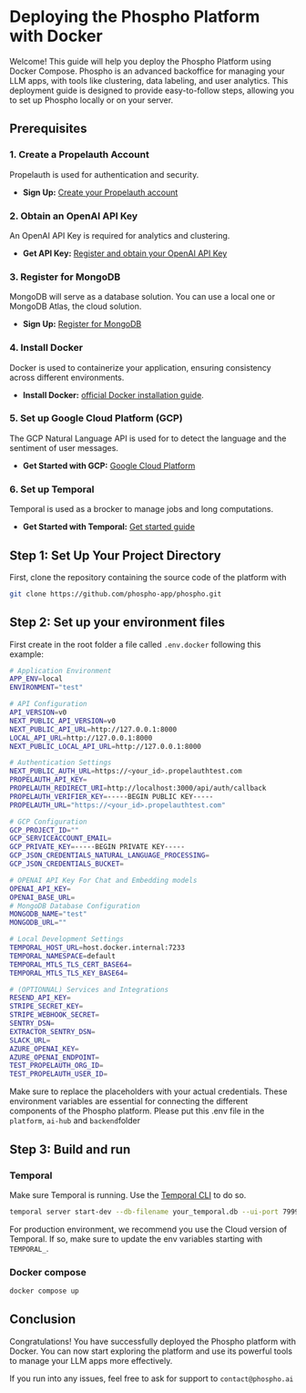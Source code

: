 # Deploying the Phospho Platform with Docker

Welcome! This guide will help you deploy the Phospho Platform using Docker Compose. Phospho is an advanced backoffice for managing your LLM apps, with tools like clustering, data labeling, and user analytics. This deployment guide is designed to provide easy-to-follow steps, allowing you to set up Phospho locally or on your server.

## Prerequisites

### 1. **Create a Propelauth Account**

Propelauth is used for authentication and security.

- **Sign Up:** [Create your Propelauth account](https://propelauth.com/signup)

### 2. **Obtain an OpenAI API Key**

An OpenAI API Key is required for analytics and clustering.

- **Get API Key:** [Register and obtain your OpenAI API Key](https://platform.openai.com/account/api-keys)

### 3. **Register for MongoDB**

MongoDB will serve as a database solution. You can use a local one or MongoDB Atlas, the cloud solution.

- **Sign Up:** [Register for MongoDB](https://www.mongodb.com/try)

### 4. **Install Docker**

Docker is used to containerize your application, ensuring consistency across different environments.

- **Install Docker:** [official Docker installation guide](https://docs.docker.com/get-docker/).

### 5. **Set up Google Cloud Platform (GCP)**

The GCP Natural Language API is used for to detect the language and the sentiment of user messages.

- **Get Started with GCP:** [Google Cloud Platform](https://cloud.google.com/natural-language/docs)

### 6. **Set up Temporal**

Temporal is used as a brocker to manage jobs and long computations.

- **Get Started with Temporal:** [Get started guide](https://learn.temporal.io/getting_started/)

## Step 1: Set Up Your Project Directory

First, clone the repository containing the source code of the platform with

```bash
git clone https://github.com/phospho-app/phospho.git
```

## Step 2: Set up your environment files

First create in the root folder a file called `.env.docker` following this example:

```bash
# Application Environment
APP_ENV=local
ENVIRONMENT="test"

# API Configuration
API_VERSION=v0
NEXT_PUBLIC_API_VERSION=v0
NEXT_PUBLIC_API_URL=http://127.0.0.1:8000
LOCAL_API_URL=http://127.0.0.1:8000
NEXT_PUBLIC_LOCAL_API_URL=http://127.0.0.1:8000

# Authentication Settings
NEXT_PUBLIC_AUTH_URL=https://<your_id>.propelauthtest.com
PROPELAUTH_API_KEY=
PROPELAUTH_REDIRECT_URI=http://localhost:3000/api/auth/callback
PROPELAUTH_VERIFIER_KEY=-----BEGIN PUBLIC KEY-----
PROPELAUTH_URL="https://<your_id>.propelauthtest.com"

# GCP Configuration
GCP_PROJECT_ID=""
GCP_SERVICEACCOUNT_EMAIL=
GCP_PRIVATE_KEY=-----BEGIN PRIVATE KEY-----
GCP_JSON_CREDENTIALS_NATURAL_LANGUAGE_PROCESSING=
GCP_JSON_CREDENTIALS_BUCKET=

# OPENAI API Key For Chat and Embedding models
OPENAI_API_KEY=
OPENAI_BASE_URL=
# MongoDB Database Configuration
MONGODB_NAME="test"
MONGODB_URL=""

# Local Development Settings
TEMPORAL_HOST_URL=host.docker.internal:7233
TEMPORAL_NAMESPACE=default
TEMPORAL_MTLS_TLS_CERT_BASE64=
TEMPORAL_MTLS_TLS_KEY_BASE64=

# (OPTIONNAL) Services and Integrations
RESEND_API_KEY=
STRIPE_SECRET_KEY=
STRIPE_WEBHOOK_SECRET=
SENTRY_DSN=
EXTRACTOR_SENTRY_DSN=
SLACK_URL=
AZURE_OPENAI_KEY=
AZURE_OPENAI_ENDPOINT=
TEST_PROPELAUTH_ORG_ID=
TEST_PROPELAUTH_USER_ID=

```

Make sure to replace the placeholders with your actual credentials. These environment variables are essential for connecting the different components of the Phospho platform.
Please put this .env file in the `platform`, `ai-hub` and `backend`folder

## Step 3: Build and run

### Temporal

Make sure Temporal is running. Use the [Temporal CLI](https://temporal.io/setup/install-temporal-cli) to do so.

```bash
temporal server start-dev --db-filename your_temporal.db --ui-port 7999
```

For production environment, we recommend you use the Cloud version of Temporal. If so, make sure to update the env variables starting with `TEMPORAL_`.

### Docker compose

```bash
docker compose up
```

## Conclusion

Congratulations! You have successfully deployed the Phospho platform with Docker. You can now start exploring the platform and use its powerful tools to manage your LLM apps more effectively.

If you run into any issues, feel free to ask for support to `contact@phospho.ai`
